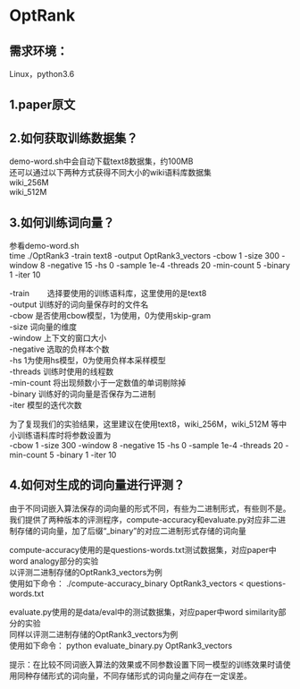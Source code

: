 # OptRank

需求环境：
---------
Linux，python3.6

1.paper原文
------

2.如何获取训练数据集？
------
  demo-word.sh中会自动下载text8数据集，约100MB<br>
  还可以通过以下两种方式获得不同大小的wiki语料库数据集<br>
  wiki_256M<br>
  wiki_512M<br>

3.如何训练词向量？
------
  参看demo-word.sh  <br>
  time ./OptRank3 -train text8 -output OptRank3_vectors -cbow 1 -size 300 -window 8 -negative 15 -hs 0 -sample 1e-4 -threads 20 -min-count 5 -binary 1 -iter 10<br>

  -train            　　选择要使用的训练语料库，这里使用的是text8 <br>
  -output           训练好的词向量保存时的文件名<br>
  -cbow             是否使用cbow模型，1为使用，0为使用skip-gram<br>
  -size             词向量的维度<br>
  -window           上下文的窗口大小<br>
  -negative         选取的负样本个数<br>
  -hs               1为使用hs模型，0为使用负样本采样模型<br>
  -threads          训练时使用的线程数<br>
  -min-count        将出现频数小于一定数值的单词剔除掉<br>
  -binary           训练好的词向量是否保存为二进制<br>
  -iter             模型的迭代次数<br>

  为了复现我们的实验结果，这里建议在使用text8，wiki_256M，wiki_512M 等中小训练语料库时将参数设置为<br>
  -cbow 1 -size 300 -window 8 -negative 15 -hs 0 -sample 1e-4 -threads 20 -min-count 5 -binary 1 -iter 10

4.如何对生成的词向量进行评测？
-------
  由于不同词嵌入算法保存的词向量的形式不同，有些为二进制形式，有些则不是。我们提供了两种版本的评测程序，compute-accuracy和evaluate.py对应非二进制存储的词向量，加了后缀“_binary”的对应二进制形式存储的词向量<br>

  compute-accuracy使用的是questions-words.txt测试数据集，对应paper中word analogy部分的实验<br>
  以评测二进制存储的OptRank3_vectors为例<br>
  使用如下命令：  ./compute-accuracy_binary OptRank3_vectors < questions-words.txt<br>

  evaluate.py使用的是data/eval中的测试数据集，对应paper中word similarity部分的实验<br>
  同样以评测二进制存储的OptRank3_vectors为例<br>
  使用如下命令：   python evaluate_binary.py OptRank3_vectors <br>

  提示：在比较不同词嵌入算法的效果或不同参数设置下同一模型的训练效果时请使用同种存储形式的词向量，不同存储形式的词向量之间存在一定误差。

